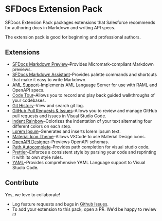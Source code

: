 # SFDocs Extension Pack

SFDocs Extension Pack packages extensions that Salesforce recommends for authoring docs in Markdown and writing API specs.

The extension pack is good for beginning and professional authors.

## Extensions

- [SFDocs Markdown Preview](https://marketplace.visualstudio.com/items?itemName=salesforce.salesforce-docs-markdown-preview)–Provides Micromark-compliant Markdown previews.
- [SFDocs Markdown Assistant](https://marketplace.visualstudio.com/items?itemName=salesforce.sfdocs-markdown-assistant)–Provides palette commands and shortcuts that make it easy to write Markdown.
- [AML Support](https://marketplace.visualstudio.com/items?itemName=MuleSoftInc.aml-vscode)–Implements AML Language Server for use with RAML and OpenAPI specs.
- [Code Tour](https://marketplace.visualstudio.com/items?itemName=vsls-contrib.codetour)–Allows you to record and play back guided walkthroughs of your codebases.
- [Git History](https://marketplace.visualstudio.com/items?itemName=donjayamanne.githistory)–View and search git log.
- [GitHub Pull Requests & Issues](https://marketplace.visualstudio.com/items?itemName=GitHub.vscode-pull-request-github)–Allows you to review and manage GitHub pull requests and issues in Visual Studio Code.
- [Indent Rainbow](https://marketplace.visualstudio.com/items?itemName=oderwat.indent-rainbow)–Colorizes the indentation of your text alternating four different colors on each step.
- [Lorem Ipsum](https://marketplace.visualstudio.com/items?itemName=Tyriar.lorem-ipsum)–Generates and inserts lorem ipsum text.
- [Material Icon Theme](https://marketplace.visualstudio.com/items?itemName=PKief.material-icon-theme)–Allows VSCode to use Material Design icons.
- [OpenAPI Designer](https://marketplace.visualstudio.com/items?itemName=philosowaffle.openapi-designer)–Previews OpenAPI schemas.
- [Path Autocomplete](https://marketplace.visualstudio.com/items?itemName=ionutvmi.path-autocomplete)–Provides path completion for visual studio code.
- [Prettier](https://marketplace.visualstudio.com/items?itemName=esbenp.prettier-vscode)–Enforces a consistent style by parsing your code and reprinting it with its own style rules.
- [YAML](https://marketplace.visualstudio.com/items?itemName=redhat.vscode-yaml)–Provides comprehensive YAML Language support to Visual Studio Code.

## Contribute

Yes, we love to collaborate!

- Log feature requests and bugs in [Github Issues](https://github.com/forcedotcom/sfdocs-vscode/issues).
- To add your extension to this pack, open a PR. We'd be happy to review it!
